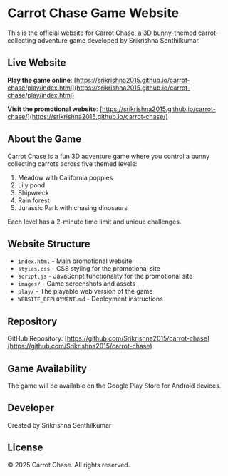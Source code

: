 # Carrot Chase Game Website

This is the official website for Carrot Chase, a 3D bunny-themed carrot-collecting adventure game developed by Srikrishna Senthilkumar.

## Live Website

**Play the game online**: [https://srikrishna2015.github.io/carrot-chase/play/index.html](https://srikrishna2015.github.io/carrot-chase/play/index.html)

**Visit the promotional website**: [https://srikrishna2015.github.io/carrot-chase/](https://srikrishna2015.github.io/carrot-chase/)

## About the Game

Carrot Chase is a fun 3D adventure game where you control a bunny collecting carrots across five themed levels:
1. Meadow with California poppies
2. Lily pond
3. Shipwreck
4. Rain forest
5. Jurassic Park with chasing dinosaurs

Each level has a 2-minute time limit and unique challenges.

## Website Structure

- `index.html` - Main promotional website
- `styles.css` - CSS styling for the promotional site
- `script.js` - JavaScript functionality for the promotional site
- `images/` - Game screenshots and assets
- `play/` - The playable web version of the game
- `WEBSITE_DEPLOYMENT.md` - Deployment instructions

## Repository

GitHub Repository: [https://github.com/Srikrishna2015/carrot-chase](https://github.com/Srikrishna2015/carrot-chase)

## Game Availability

The game will be available on the Google Play Store for Android devices.

## Developer

Created by Srikrishna Senthilkumar

## License

© 2025 Carrot Chase. All rights reserved.